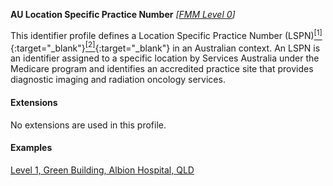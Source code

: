 **AU Location Specific Practice Number**  *[[FMM Level 0](guidance.html)]*

This identifier profile defines a Location Specific Practice Number (LSPN)[<sup>[1]</sup>](https://www.servicesaustralia.gov.au/organisations/health-professionals/services/medicare/medicare-eligibility-provide-diagnostic-imaging-and-radiation-oncology-services#a2){:target="_blank"}[<sup>[2]</sup>](https://www1.health.gov.au/internet/main/publishing.nsf/Content/stage-two-diag-img-acc-scheme-loc-spec-prac-num-fact-sheet){:target="_blank"} in an Australian context. An LSPN is an identifier assigned to a specific location by Services Australia under the Medicare program and identifies an accredited practice site that provides diagnostic imaging and radiation oncology services.


#### Extensions

No extensions are used in this profile.


#### Examples

[Level 1, Green Building, Albion Hospital, QLD](Location-example2.html)